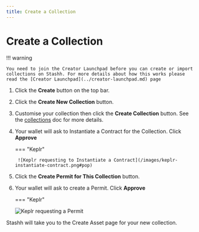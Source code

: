 ```yaml
---
title: Create a Collection
---
```


# Create a Collection

!!! warning

    You need to join the Creator Launchpad before you can create or import collections on Stashh. For more details about how this works please read the [Creator Launchpad](../creator-launchpad.md) page

1. Click the **Create** button on the top bar.
2. Click the **Create New Collection** button.
3. Customise your collection then click the **Create Collection** button. See the [collections](./collection-properties.md) doc for more details.
4. Your wallet will ask to Instantiate a Contract for the Collection. Click **Approve**

    === "Keplr"

        ![Keplr requesting to Instantiate a Contract](/images/keplr-instantiate-contract.png#pop)

5. Click the **Create Permit for This Collection** button.
6. Your wallet will ask to create a Permit. Click **Approve**

    === "Keplr"

    ![Keplr requesting a Permit](/images/keplr-query-permit.png#pop)

Stashh will take you to the Create Asset page for your new collection.